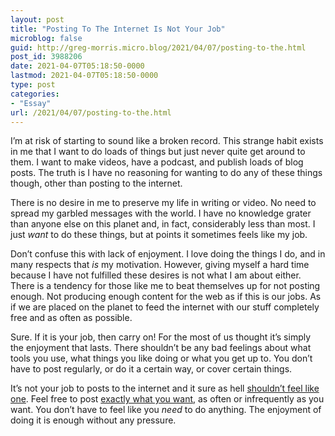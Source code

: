 ```yaml
---
layout: post
title: "Posting To The Internet Is Not Your Job"
microblog: false
guid: http://greg-morris.micro.blog/2021/04/07/posting-to-the.html
post_id: 3988206
date: 2021-04-07T05:18:50-0000
lastmod: 2021-04-07T05:18:50-0000
type: post
categories:
- "Essay"
url: /2021/04/07/posting-to-the.html
---
```

<!--kg-card-begin: html--><p>I’m at risk of starting to sound like a broken record. This strange habit exists in me that I want to do loads of things but just never quite get around to them. I want to make videos, have a podcast, and publish loads of blog posts. The truth is I have no reasoning for wanting to do any of these things though, other than posting to the internet.</p>
<p>There is no desire in me to preserve my life in writing or video. No need to spread my garbled messages with the world. I have no knowledge grater than anyone else on this planet and, in fact, considerably less than most. I just <em>want</em> to do these things, but at points it sometimes feels like my job.</p>
<p>Don’t confuse this with lack of enjoyment. I love doing the things I do, and in many respects that <em>is</em> my motivation. However, giving myself a hard time because I have not fulfilled these desires is not what I am about either. There is a tendency for those like me to beat themselves up for not posting enough. Not producing enough content for the web as if this is our jobs. As if we are placed on the planet to feed the internet with our stuff completely free and as often as possible.</p>
<p>Sure. If it is your job, then carry on! For the most of us thought it’s simply the enjoyment that lasts. There shouldn’t be any bad feelings about what tools you use, what things you like doing or what you get up to. You don’t have to post regularly, or do it a certain way, or cover certain things.</p>
<p>It’s not your job to posts to the internet and it sure as hell <a href="https://simonwoods.online/2021/03/26/posting-things-to.html">shouldn’t feel like one</a>. Feel free to post <a href="/2021/04/04/write-about-anything.html">exactly what you want</a>, as often or infrequently as you want. You don’t have to feel like you <em>need</em> to do anything. The enjoyment of doing it is enough without any pressure.</p>
<!--kg-card-end: html-->
